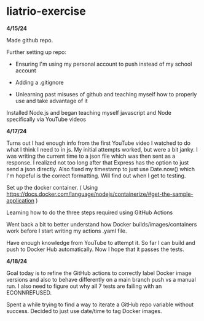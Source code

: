 ﻿# liatrio-exercise

**4/15/24**

Made github repo.

Further setting up repo:

- Ensuring I'm using my personal account to push instead of my school account

- Adding a .gitignore

- Unlearning past misuses of github and teaching myself how to properly use and take advantage of it


Installed Node.js and began teaching myself javascript and Node specifically via YouTube videos


**4/17/24**

Turns out I had enough info from the first YouTube video I watched to do what I think I need to in js. My initial attempts worked, but were a bit janky. I was writing the current time to a json file which was then sent as a response. I realized not too long after that Express has the option to just send a json directly. Also fixed my timestamp to just use Date.now() which I'm hopeful is the correct formatting. Will find out when I get to testing.

Set up the docker container. ( Using https://docs.docker.com/language/nodejs/containerize/#get-the-sample-application )

Learning how to do the three steps required using GitHub Actions

Went back a bit to better understand how Docker builds/images/containers work before I start writing my actions .yaml file.

Have enough knowledge from YouTube to attempt it. So far I can build and push to Docker Hub automatically. Now I hope that it passes the tests.


**4/18/24**

Goal today is to refine the GitHub actions to correctly label Docker image versions and also to behave differently on a main branch push vs a manual run. I also need to figure out why all 7 tests are failing with an ECONNREFUSED.

Spent a while trying to find a way to iterate a GitHub repo variable without success. Decided to just use date/time to tag Docker images.